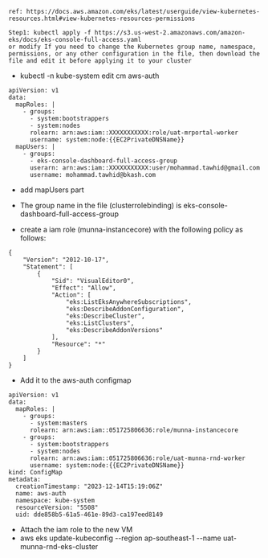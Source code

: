 ```
ref: https://docs.aws.amazon.com/eks/latest/userguide/view-kubernetes-resources.html#view-kubernetes-resources-permissions

Step1: kubectl apply -f https://s3.us-west-2.amazonaws.com/amazon-eks/docs/eks-console-full-access.yaml
or modify If you need to change the Kubernetes group name, namespace, permissions, or any other configuration in the file, then download the file and edit it before applying it to your cluster
```

* kubectl -n kube-system edit cm aws-auth
```
apiVersion: v1
data:
  mapRoles: |
    - groups:
      - system:bootstrappers
      - system:nodes
      rolearn: arn:aws:iam::XXXXXXXXXXX:role/uat-mrportal-worker
      username: system:node:{{EC2PrivateDNSName}}
  mapUsers: |
    - groups:
      - eks-console-dashboard-full-access-group
      userarn: arn:aws:iam::XXXXXXXXXXX:user/mohammad.tawhid@gmail.com
      username: mohammad.tawhid@bkash.com
```
* add mapUsers part
* The group name in the file (clusterrolebinding) is eks-console-dashboard-full-access-group




* create a iam role (munna-instancecore) with the following policy as follows:
```
{
    "Version": "2012-10-17",
    "Statement": [
        {
            "Sid": "VisualEditor0",
            "Effect": "Allow",
            "Action": [
                "eks:ListEksAnywhereSubscriptions",
                "eks:DescribeAddonConfiguration",
                "eks:DescribeCluster",
                "eks:ListClusters",
                "eks:DescribeAddonVersions"
            ],
            "Resource": "*"
        }
    ]
}
```
* Add it to the aws-auth configmap
```
apiVersion: v1
data:
  mapRoles: |
    - groups:
      - system:masters
      rolearn: arn:aws:iam::051725806636:role/munna-instancecore
    - groups:
      - system:bootstrappers
      - system:nodes
      rolearn: arn:aws:iam::051725806636:role/uat-munna-rnd-worker
      username: system:node:{{EC2PrivateDNSName}}
kind: ConfigMap
metadata:
  creationTimestamp: "2023-12-14T15:19:06Z"
  name: aws-auth
  namespace: kube-system
  resourceVersion: "5508"
  uid: dde858b5-61a5-461e-89d3-ca197eed8149
```
* Attach the iam role to the new VM
* aws eks update-kubeconfig --region ap-southeast-1 --name uat-munna-rnd-eks-cluster

